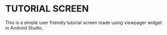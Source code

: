 # TUTORIAL SCREEN
 This is a simple user friendly tutorial screen made using viewpager widget in Android Studio.
